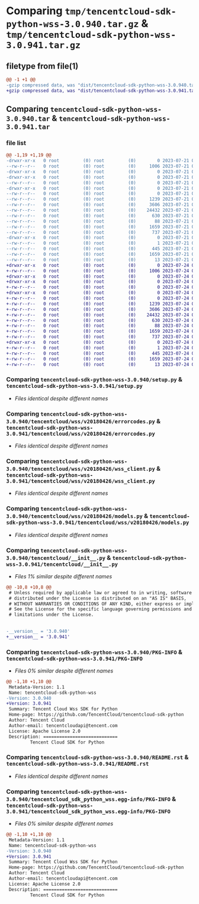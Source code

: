 # Comparing `tmp/tencentcloud-sdk-python-wss-3.0.940.tar.gz` & `tmp/tencentcloud-sdk-python-wss-3.0.941.tar.gz`

## filetype from file(1)

```diff
@@ -1 +1 @@
-gzip compressed data, was "dist/tencentcloud-sdk-python-wss-3.0.940.tar", last modified: Fri Jul 21 00:56:12 2023, max compression
+gzip compressed data, was "dist/tencentcloud-sdk-python-wss-3.0.941.tar", last modified: Mon Jul 24 00:48:31 2023, max compression
```

## Comparing `tencentcloud-sdk-python-wss-3.0.940.tar` & `tencentcloud-sdk-python-wss-3.0.941.tar`

### file list

```diff
@@ -1,19 +1,19 @@
-drwxr-xr-x   0 root         (0) root         (0)        0 2023-07-21 00:56:12.000000 tencentcloud-sdk-python-wss-3.0.940/
--rw-r--r--   0 root         (0) root         (0)     1006 2023-07-21 00:56:12.000000 tencentcloud-sdk-python-wss-3.0.940/setup.py
-drwxr-xr-x   0 root         (0) root         (0)        0 2023-07-21 00:56:12.000000 tencentcloud-sdk-python-wss-3.0.940/tencentcloud/
-drwxr-xr-x   0 root         (0) root         (0)        0 2023-07-21 00:56:12.000000 tencentcloud-sdk-python-wss-3.0.940/tencentcloud/wss/
--rw-r--r--   0 root         (0) root         (0)        0 2023-07-21 00:56:12.000000 tencentcloud-sdk-python-wss-3.0.940/tencentcloud/wss/__init__.py
-drwxr-xr-x   0 root         (0) root         (0)        0 2023-07-21 00:56:12.000000 tencentcloud-sdk-python-wss-3.0.940/tencentcloud/wss/v20180426/
--rw-r--r--   0 root         (0) root         (0)        0 2023-07-21 00:56:12.000000 tencentcloud-sdk-python-wss-3.0.940/tencentcloud/wss/v20180426/__init__.py
--rw-r--r--   0 root         (0) root         (0)     1239 2023-07-21 00:56:12.000000 tencentcloud-sdk-python-wss-3.0.940/tencentcloud/wss/v20180426/errorcodes.py
--rw-r--r--   0 root         (0) root         (0)     3606 2023-07-21 00:56:12.000000 tencentcloud-sdk-python-wss-3.0.940/tencentcloud/wss/v20180426/wss_client.py
--rw-r--r--   0 root         (0) root         (0)    24432 2023-07-21 00:56:12.000000 tencentcloud-sdk-python-wss-3.0.940/tencentcloud/wss/v20180426/models.py
--rw-r--r--   0 root         (0) root         (0)      630 2023-07-21 00:56:12.000000 tencentcloud-sdk-python-wss-3.0.940/tencentcloud/__init__.py
--rw-r--r--   0 root         (0) root         (0)       88 2023-07-21 00:56:12.000000 tencentcloud-sdk-python-wss-3.0.940/setup.cfg
--rw-r--r--   0 root         (0) root         (0)     1659 2023-07-21 00:56:12.000000 tencentcloud-sdk-python-wss-3.0.940/PKG-INFO
--rw-r--r--   0 root         (0) root         (0)      737 2023-07-21 00:56:12.000000 tencentcloud-sdk-python-wss-3.0.940/README.rst
-drwxr-xr-x   0 root         (0) root         (0)        0 2023-07-21 00:56:12.000000 tencentcloud-sdk-python-wss-3.0.940/tencentcloud_sdk_python_wss.egg-info/
--rw-r--r--   0 root         (0) root         (0)        1 2023-07-21 00:56:12.000000 tencentcloud-sdk-python-wss-3.0.940/tencentcloud_sdk_python_wss.egg-info/dependency_links.txt
--rw-r--r--   0 root         (0) root         (0)      445 2023-07-21 00:56:12.000000 tencentcloud-sdk-python-wss-3.0.940/tencentcloud_sdk_python_wss.egg-info/SOURCES.txt
--rw-r--r--   0 root         (0) root         (0)     1659 2023-07-21 00:56:12.000000 tencentcloud-sdk-python-wss-3.0.940/tencentcloud_sdk_python_wss.egg-info/PKG-INFO
--rw-r--r--   0 root         (0) root         (0)       13 2023-07-21 00:56:12.000000 tencentcloud-sdk-python-wss-3.0.940/tencentcloud_sdk_python_wss.egg-info/top_level.txt
+drwxr-xr-x   0 root         (0) root         (0)        0 2023-07-24 00:48:31.000000 tencentcloud-sdk-python-wss-3.0.941/
+-rw-r--r--   0 root         (0) root         (0)     1006 2023-07-24 00:48:31.000000 tencentcloud-sdk-python-wss-3.0.941/setup.py
+drwxr-xr-x   0 root         (0) root         (0)        0 2023-07-24 00:48:31.000000 tencentcloud-sdk-python-wss-3.0.941/tencentcloud/
+drwxr-xr-x   0 root         (0) root         (0)        0 2023-07-24 00:48:31.000000 tencentcloud-sdk-python-wss-3.0.941/tencentcloud/wss/
+-rw-r--r--   0 root         (0) root         (0)        0 2023-07-24 00:48:31.000000 tencentcloud-sdk-python-wss-3.0.941/tencentcloud/wss/__init__.py
+drwxr-xr-x   0 root         (0) root         (0)        0 2023-07-24 00:48:31.000000 tencentcloud-sdk-python-wss-3.0.941/tencentcloud/wss/v20180426/
+-rw-r--r--   0 root         (0) root         (0)        0 2023-07-24 00:48:31.000000 tencentcloud-sdk-python-wss-3.0.941/tencentcloud/wss/v20180426/__init__.py
+-rw-r--r--   0 root         (0) root         (0)     1239 2023-07-24 00:48:31.000000 tencentcloud-sdk-python-wss-3.0.941/tencentcloud/wss/v20180426/errorcodes.py
+-rw-r--r--   0 root         (0) root         (0)     3606 2023-07-24 00:48:31.000000 tencentcloud-sdk-python-wss-3.0.941/tencentcloud/wss/v20180426/wss_client.py
+-rw-r--r--   0 root         (0) root         (0)    24432 2023-07-24 00:48:31.000000 tencentcloud-sdk-python-wss-3.0.941/tencentcloud/wss/v20180426/models.py
+-rw-r--r--   0 root         (0) root         (0)      630 2023-07-24 00:48:31.000000 tencentcloud-sdk-python-wss-3.0.941/tencentcloud/__init__.py
+-rw-r--r--   0 root         (0) root         (0)       88 2023-07-24 00:48:31.000000 tencentcloud-sdk-python-wss-3.0.941/setup.cfg
+-rw-r--r--   0 root         (0) root         (0)     1659 2023-07-24 00:48:31.000000 tencentcloud-sdk-python-wss-3.0.941/PKG-INFO
+-rw-r--r--   0 root         (0) root         (0)      737 2023-07-24 00:48:31.000000 tencentcloud-sdk-python-wss-3.0.941/README.rst
+drwxr-xr-x   0 root         (0) root         (0)        0 2023-07-24 00:48:31.000000 tencentcloud-sdk-python-wss-3.0.941/tencentcloud_sdk_python_wss.egg-info/
+-rw-r--r--   0 root         (0) root         (0)        1 2023-07-24 00:48:31.000000 tencentcloud-sdk-python-wss-3.0.941/tencentcloud_sdk_python_wss.egg-info/dependency_links.txt
+-rw-r--r--   0 root         (0) root         (0)      445 2023-07-24 00:48:31.000000 tencentcloud-sdk-python-wss-3.0.941/tencentcloud_sdk_python_wss.egg-info/SOURCES.txt
+-rw-r--r--   0 root         (0) root         (0)     1659 2023-07-24 00:48:31.000000 tencentcloud-sdk-python-wss-3.0.941/tencentcloud_sdk_python_wss.egg-info/PKG-INFO
+-rw-r--r--   0 root         (0) root         (0)       13 2023-07-24 00:48:31.000000 tencentcloud-sdk-python-wss-3.0.941/tencentcloud_sdk_python_wss.egg-info/top_level.txt
```

### Comparing `tencentcloud-sdk-python-wss-3.0.940/setup.py` & `tencentcloud-sdk-python-wss-3.0.941/setup.py`

 * *Files identical despite different names*

### Comparing `tencentcloud-sdk-python-wss-3.0.940/tencentcloud/wss/v20180426/errorcodes.py` & `tencentcloud-sdk-python-wss-3.0.941/tencentcloud/wss/v20180426/errorcodes.py`

 * *Files identical despite different names*

### Comparing `tencentcloud-sdk-python-wss-3.0.940/tencentcloud/wss/v20180426/wss_client.py` & `tencentcloud-sdk-python-wss-3.0.941/tencentcloud/wss/v20180426/wss_client.py`

 * *Files identical despite different names*

### Comparing `tencentcloud-sdk-python-wss-3.0.940/tencentcloud/wss/v20180426/models.py` & `tencentcloud-sdk-python-wss-3.0.941/tencentcloud/wss/v20180426/models.py`

 * *Files identical despite different names*

### Comparing `tencentcloud-sdk-python-wss-3.0.940/tencentcloud/__init__.py` & `tencentcloud-sdk-python-wss-3.0.941/tencentcloud/__init__.py`

 * *Files 1% similar despite different names*

```diff
@@ -10,8 +10,8 @@
 # Unless required by applicable law or agreed to in writing, software
 # distributed under the License is distributed on an "AS IS" BASIS,
 # WITHOUT WARRANTIES OR CONDITIONS OF ANY KIND, either express or implied.
 # See the License for the specific language governing permissions and
 # limitations under the License.
 
 
-__version__ = '3.0.940'
+__version__ = '3.0.941'
```

### Comparing `tencentcloud-sdk-python-wss-3.0.940/PKG-INFO` & `tencentcloud-sdk-python-wss-3.0.941/PKG-INFO`

 * *Files 0% similar despite different names*

```diff
@@ -1,10 +1,10 @@
 Metadata-Version: 1.1
 Name: tencentcloud-sdk-python-wss
-Version: 3.0.940
+Version: 3.0.941
 Summary: Tencent Cloud Wss SDK for Python
 Home-page: https://github.com/TencentCloud/tencentcloud-sdk-python
 Author: Tencent Cloud
 Author-email: tencentcloudapi@tencent.com
 License: Apache License 2.0
 Description: ============================
         Tencent Cloud SDK for Python
```

### Comparing `tencentcloud-sdk-python-wss-3.0.940/README.rst` & `tencentcloud-sdk-python-wss-3.0.941/README.rst`

 * *Files identical despite different names*

### Comparing `tencentcloud-sdk-python-wss-3.0.940/tencentcloud_sdk_python_wss.egg-info/PKG-INFO` & `tencentcloud-sdk-python-wss-3.0.941/tencentcloud_sdk_python_wss.egg-info/PKG-INFO`

 * *Files 0% similar despite different names*

```diff
@@ -1,10 +1,10 @@
 Metadata-Version: 1.1
 Name: tencentcloud-sdk-python-wss
-Version: 3.0.940
+Version: 3.0.941
 Summary: Tencent Cloud Wss SDK for Python
 Home-page: https://github.com/TencentCloud/tencentcloud-sdk-python
 Author: Tencent Cloud
 Author-email: tencentcloudapi@tencent.com
 License: Apache License 2.0
 Description: ============================
         Tencent Cloud SDK for Python
```

